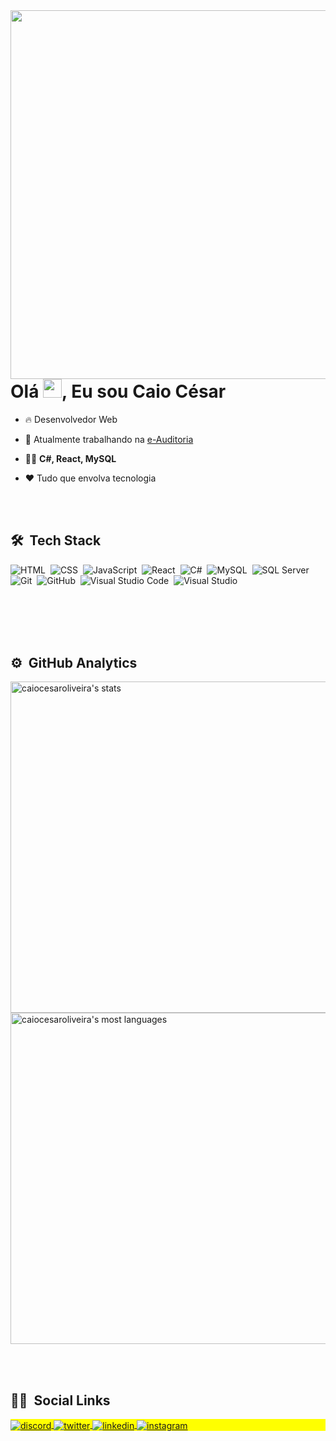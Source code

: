 
<img align="right" height="590em" src="https://raw.githubusercontent.com/gist/caiocesaroliveira/79094031244e3cd4123d9bc0f30d9c19/raw/27cba4bca01a189404c00e2a2c874cb40098a030/githubcard.svg"/>

<h1 align="left">Olá <img src="https://raw.githubusercontent.com/kaueMarques/kaueMarques/master/hi.gif" width="30px">, Eu sou Caio César</h1>

- 🔥 Desenvolvedor Web

- 🔭 Atualmente trabalhando na [e-Auditoria](http://www.e-auditoria.com.br/)

- 👨‍💻 **C#, React, MySQL**

- ❤ Tudo que envolva tecnologia

<br><br>

## 🛠 &nbsp;Tech Stack

![HTML](https://img.shields.io/badge/-HTML-05122A?style=flat&logo=HTML5)&nbsp;
![CSS](https://img.shields.io/badge/-CSS-05122A?style=flat&logo=CSS3&logoColor=1572B6)&nbsp;
![JavaScript](https://img.shields.io/badge/-JavaScript-05122A?style=flat&logo=javascript)&nbsp;
![React](https://img.shields.io/badge/-React-05122A?style=flat&logo=react)&nbsp;
![C#](https://img.shields.io/badge/-C%23-05122A?style=flat&logo=dotnet&logoColor=512BD4)&nbsp;
![MySQL](https://img.shields.io/badge/-MySQL-05122A?style=flat&logo=mysql&logoColor=4479A1)&nbsp;
![SQL Server](https://img.shields.io/badge/-SQLServer-05122A?style=flat&logo=microsoftsqlserver&logoColor=CC2927)&nbsp;
![Git](https://img.shields.io/badge/-Git-05122A?style=flat&logo=git)&nbsp;
![GitHub](https://img.shields.io/badge/-GitHub-05122A?style=flat&logo=github)&nbsp;
![Visual Studio Code](https://img.shields.io/badge/-Visual%20Studio%20Code-05122A?style=flat&logo=visual-studio-code&logoColor=007ACC)&nbsp;
![Visual Studio](https://img.shields.io/badge/-Visual%20Studio-05122A?style=flat&logo=visual-studio&logoColor=5C2D91)&nbsp;



<br><br><br><br>

## ⚙️ &nbsp;GitHub Analytics

<p align="left">
<img width="530em" src="https://github-readme-stats.vercel.app/api?username=caiocesaroliveira&show_icons=true&theme=vision-friendly-dark" alt="caiocesaroliveira's stats"/>
<img width="530em" src="https://github-readme-stats.vercel.app/api/top-langs/?username=caiocesaroliveira&layout=compact&theme=vision-friendly-dark" alt="caiocesaroliveira's most languages"/>
</p>

<br><br>

## 🤵🏻 &nbsp;Social Links

<p align="left" style="background:yellow">
<a href="https://discord.com/channels/Caio%20C%C3%A9sar#5677" target="_blank">
 <img align="center" src="https://img.shields.io/badge/-caiocesar-05122A?style=flat&logo=discord" alt="discord"/>
</a>
<a href="https://twitter.com/caiojr91" target="_blank">
  <img align="center" src="https://img.shields.io/badge/-caiojr91-05122A?style=flat&logo=twitter" alt="twitter"/>  
</a>
<a href="https://linkedin.com/in/caiocesaroliveira" target="_blank">
  <img align="center" src="https://img.shields.io/badge/-caiocesaroliveira-05122A?style=flat&logo=linkedin" alt="linkedin"/>
</a>
<a href="https://instagram.com/caiocesaroliveira" target="_blank">
 <img align="center" src="https://img.shields.io/badge/-caiocesaroliveira-05122A?style=flat&logo=instagram" alt="instagram"/>
</a>
</p>
